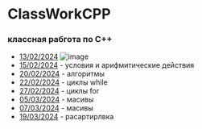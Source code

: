 # ClassWorkCPP
### классная рабгота по C++


  - [13/02/2024](13.02.24)
![image](https://github.com/DanielEzzo/ClassWorkCpp/assets/159913834/4693dd68-18ea-4bb1-a6c8-6452758c2f58)
 -  [15/02/2024](15.02.24) - условия и арифмитические действия
-  [20/02/2024](20.02.24) - алгоритмы
-  [22/02/2024](22.02.24) - циклы while
-  [27/02/2024](27.02.24) - циклы for
-  [05/03/2024](05.03.24) - масивы
-  [07/03/2024](07.03.24) - масивы
-  [19/03/2024](19.03.24) - расартирлвка
